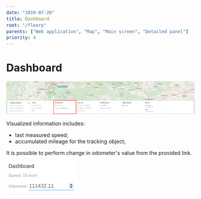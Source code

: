 ```yaml
---
date: "2019-07-20"
title: Dashboard
root: "/fleerp"
parents: ["Web application", "Map", "Main screen", "Detailed panel"]
priority: 4
---
```


# Dashboard

![DashboardWidget](dashboard-widget-en.png)

Visualized information includes:
- last measured speed;
- accumulated mileage for the tracking object;

It is possible to perform change in odometer's value from the provided link.

![OdometerEdit](odometer-edit-en.png)
